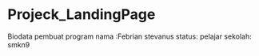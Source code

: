 # Projeck_LandingPage


Biodata pembuat program
nama    :Febrian stevanus
status: pelajar
sekolah: smkn9
